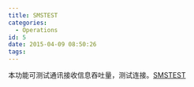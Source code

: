 ```yaml
---
title: SMSTEST
categories:
  - Operations
id: 5
date: 2015-04-09 08:50:26
tags:
---
```


本功能可测试通讯接收信息吞吐量，测试连接。[SMSTEST](../smstest/index.php)
